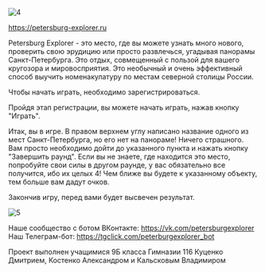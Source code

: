 ![4](https://user-images.githubusercontent.com/73442757/116149052-598e7b00-a6ea-11eb-914c-a54dbbb2ee32.png)


https://petersburg-explorer.ru

Petersburg Explorer - это место, где вы можете узнать много нового, проверить свою эрудицию или просто развлечься, угадывая панорамы Санкт-Петербурга. Это отдых, совмещенный с пользой для вашего кругозора и мировосприятия. Это необычный и очень эффективный способ выучить номенакулатуру по местам северной столицы России.

Чтобы начать играть, необходимо зарегистрироваться.

Пройдя этап регистрации, вы можете начать играть, нажав кнопку "Играть".

Итак, вы в игре. В правом верхнем углу написано название одного из мест Санкт-Петербурга, но его нет на панораме! Ничего страшного. Вам просто необходимо дойти до указанного пункта и нажать кнопку "Завершить раунд". Если вы не знаете, где находится это место, попробуйте свои силы в другом раунде, у вас обязательно все получится, ибо их целых 4! Чем ближе вы будете к указанному объекту, тем больше вам дадут очков.

Закончив игру, перед вами будет высвечен результат.

![5](https://user-images.githubusercontent.com/73442757/116137806-b125ea00-a6dc-11eb-99a6-e45e9aa41b25.jpg)

Наше сообщество с ботом ВКонтакте: https://vk.com/petersburgexplorer
Наш Телеграм-бот: https://tgclick.com/peterburgexplorer_bot

Проект выполнен учащимися 9Б класса Гимназии 116 Куценко Дмитрием, Костенко Александром и Кальсковым Владимиром

